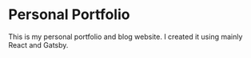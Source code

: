 # Personal Portfolio

This is my personal portfolio and blog website. I created it using mainly React and Gatsby.
